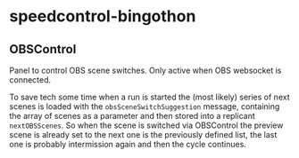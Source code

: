 # speedcontrol-bingothon

## OBSControl
Panel to control OBS scene switches. Only active when OBS websocket is connected.

To save tech some time when a run is started the (most likely) series of next scenes is loaded with the `obsSceneSwitchSuggestion` message, containing the array of scenes as a parameter and then stored into a replicant `nextOBSScenes`. So when the scene is switched via OBSControl the preview scene is already set to the next one is the previously defined list, the last one is probably intermission again and then the cycle continues.